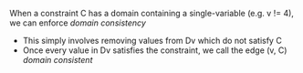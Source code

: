 When a constraint C has a domain containing a single-variable (e.g. v != 4), we can enforce *domain consistency* 
- This simply involves removing values from Dv which do not satisfy C
- Once every value in Dv satisfies the constraint, we call the edge (v, C) *domain consistent*